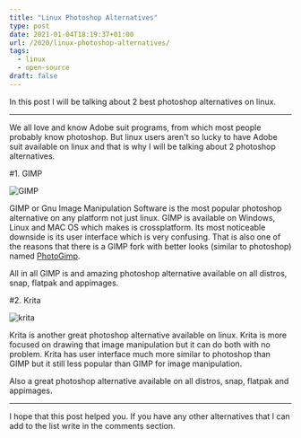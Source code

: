 ```yaml
---
title: "Linux Photoshop Alternatives"
type: post
date: 2021-01-04T18:19:37+01:00
url: /2020/linux-photoshop-alternatives/
tags:
  - linux
  - open-source
draft: false
---
```


In this post I will be talking about 2 best photoshop alternatives on linux.

<!--more-->

---

We all love and know Adobe suit programs, from which most people probably know photoshop. But linux users aren't so lucky to have Adobe suit available on linux and that is why I will be talking about 2 photoshop alternatives.

#1. GIMP

![GIMP](https://www.gimp.org/release-notes/images/2.10-update-ui.jpg)

GIMP or Gnu Image Manipulation Software is the most popular photoshop alternative on any platform not just linux. GIMP is available on Windows, Linux and MAC OS which makes is crossplatform. Its most noticeable downside is its user interface which is very confusing. That is also one of the reasons that there is a GIMP fork with better looks (similar to photoshop) named [PhotoGimp](https://github.com/Diolinux/PhotoGIMP).

All in all GIMP is and amazing photoshop alternative available on all distros, snap, flatpak and appimages.

#2. Krita

![krita](https://krita.org/wp-content/uploads/2019/08/krita-ui-40.png)

Krita is another great photoshop alternative available on linux. Krita is more focused on drawing that image manipulation but it can do both with no problem. Krita has user interface much more similar to photoshop than GIMP but it still less popular than GIMP for image manipulation.

Also a great photoshop alternative available on all distros, snap, flatpak and appimages.

---

I hope that this post helped you. If you have any other alternatives that I can add to the list write in the comments section.
